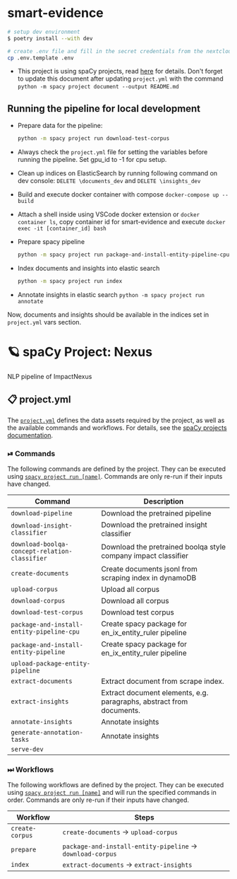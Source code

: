 # smart-evidence

```bash
# setup dev environment
$ poetry install --with dev

# create .env file and fill in the secret credentials from the nextcloud password file
cp .env.template .env
```

* This project is using spaCy projects, read [here](https://spacy.io/usage/projects) for details. Don't forget to update this document after updating `project.yml` with the command `python -m spacy project document --output README.md`

## Running the pipeline for local development

* Prepare data for the pipeline:

  ```bash
  python -m spacy project run download-test-corpus
  ```

* Always check the `project.yml` file for setting the variables before running the pipeline. Set gpu_id to -1 for cpu setup.
* Clean up indices on ElasticSearch by running following command on dev console: `DELETE \documents_dev` and `DELETE \insights_dev`

* Build and execute docker container with compose `docker-compose up --build`
* Attach a shell inside using VSCode docker extension or `docker container ls`, copy container id for smart-evidence and execute `docker exec -it [container_id] bash`
* Prepare spacy pipeline

  ```bash
  python -m spacy project run package-and-install-entity-pipeline-cpu
  ```

* Index documents and insights into elastic search

  ```bash
  python -m spacy project run index
  ```

* Annotate insights in elastic search
  ```python -m spacy project run annotate```

Now, documents and insights should be available in the indices set in `project.yml` vars section.

<!-- SPACY PROJECT: AUTO-GENERATED DOCS START (do not remove) -->

# 🪐 spaCy Project: Nexus

NLP pipeline of ImpactNexus

## 📋 project.yml

The [`project.yml`](project.yml) defines the data assets required by the
project, as well as the available commands and workflows. For details, see the
[spaCy projects documentation](https://spacy.io/usage/projects).

### ⏯ Commands

The following commands are defined by the project. They
can be executed using [`spacy project run [name]`](https://spacy.io/api/cli#project-run).
Commands are only re-run if their inputs have changed.

| Command | Description |
| --- | --- |
| `download-pipeline` | Download the pretrained pipeline |
| `download-insight-classifier` | Download the pretrained insight classifier |
| `download-boolqa-concept-relation-classifier` | Download the pretrained boolqa style company impact classifier |
| `create-documents` | Create documents jsonl from scraping index in dynamoDB |
| `upload-corpus` | Upload all corpus |
| `download-corpus` | Download all corpus |
| `download-test-corpus` | Download test corpus |
| `package-and-install-entity-pipeline-cpu` | Create spacy package for en_ix_entity_ruler pipeline |
| `package-and-install-entity-pipeline` | Create spacy package for en_ix_entity_ruler pipeline |
| `upload-package-entity-pipeline` |  |
| `extract-documents` | Extract document from scrape index. |
| `extract-insights` | Extract document elements, e.g. paragraphs, abstract from documents. |
| `annotate-insights` | Annotate insights |
| `generate-annotation-tasks` | Annotate insights |
| `serve-dev` |  |

### ⏭ Workflows

The following workflows are defined by the project. They
can be executed using [`spacy project run [name]`](https://spacy.io/api/cli#project-run)
and will run the specified commands in order. Commands are only re-run if their
inputs have changed.

| Workflow | Steps |
| --- | --- |
| `create-corpus` | `create-documents` &rarr; `upload-corpus` |
| `prepare` | `package-and-install-entity-pipeline` &rarr; `download-corpus` |
| `index` | `extract-documents` &rarr; `extract-insights` |

<!-- SPACY PROJECT: AUTO-GENERATED DOCS END (do not remove) -->


